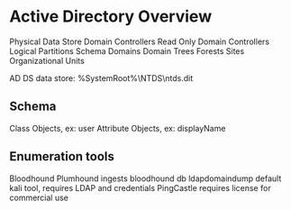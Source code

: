 # Active Directory Overview # 

Physical
	Data Store
	Domain Controllers
	Read Only Domain Controllers
Logical
	Partitions
	Schema
	Domains
	Domain Trees
	Forests
	Sites
	Organizational Units
	

AD DS data store:
	%SystemRoot%\NTDS\ntds.dit

## Schema ##
Class Objects, ex:	user
Attribute Objects, ex:	displayName

## Enumeration tools ##
Bloodhound
Plumhound
	ingests bloodhound db
ldapdomaindump
	default kali tool, requires LDAP and credentials
PingCastle
	requires license for commercial use
